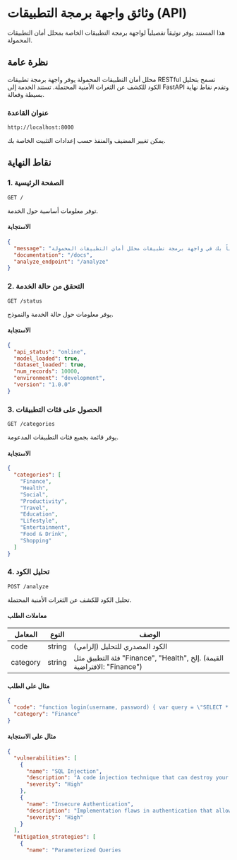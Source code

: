 # وثائق واجهة برمجة التطبيقات (API)

هذا المستند يوفر توثيقاً تفصيلياً لواجهة برمجة التطبيقات الخاصة بمحلل أمان التطبيقات المحمولة.

## نظرة عامة

محلل أمان التطبيقات المحمولة يوفر واجهة برمجة تطبيقات RESTful تسمح بتحليل الكود للكشف عن الثغرات الأمنية المحتملة. تستند الخدمة إلى FastAPI وتقدم نقاط نهاية بسيطة وفعالة.

### عنوان القاعدة
```
http://localhost:8000
```

يمكن تغيير المضيف والمنفذ حسب إعدادات التثبيت الخاصة بك.

## نقاط النهاية

### 1. الصفحة الرئيسية

```
GET /
```

توفر معلومات أساسية حول الخدمة.

#### الاستجابة

```json
{
  "message": "مرحباً بك في واجهة برمجة تطبيقات محلل أمان التطبيقات المحمولة",
  "documentation": "/docs",
  "analyze_endpoint": "/analyze"
}
```

### 2. التحقق من حالة الخدمة

```
GET /status
```

يوفر معلومات حول حالة الخدمة والنموذج.

#### الاستجابة

```json
{
  "api_status": "online",
  "model_loaded": true,
  "dataset_loaded": true,
  "num_records": 10000,
  "environment": "development",
  "version": "1.0.0"
}
```

### 3. الحصول على فئات التطبيقات

```
GET /categories
```

يوفر قائمة بجميع فئات التطبيقات المدعومة.

#### الاستجابة

```json
{
  "categories": [
    "Finance",
    "Health",
    "Social",
    "Productivity",
    "Travel",
    "Education",
    "Lifestyle",
    "Entertainment",
    "Food & Drink",
    "Shopping"
  ]
}
```

### 4. تحليل الكود

```
POST /analyze
```

تحليل الكود للكشف عن الثغرات الأمنية المحتملة.

#### معاملات الطلب

| المعامل | النوع | الوصف |
|---------|------|---------|
| code    | string | الكود المصدري للتحليل (إلزامي) |
| category | string | فئة التطبيق مثل "Finance", "Health", إلخ. (القيمة الافتراضية: "Finance") |

#### مثال على الطلب

```json
{
  "code": "function login(username, password) { var query = \"SELECT * FROM users WHERE username='\" + username + \"' AND password='\" + password + \"'\"; connection.query(query); }",
  "category": "Finance"
}
```

#### مثال على الاستجابة

```json
{
  "vulnerabilities": [
    {
      "name": "SQL Injection",
      "description": "A code injection technique that can destroy your database by inserting malicious SQL statements.",
      "severity": "High"
    },
    {
      "name": "Insecure Authentication",
      "description": "Implementation flaws in authentication that allow attackers to compromise passwords or session tokens.",
      "severity": "High"
    }
  ],
  "mitigation_strategies": [
    {
      "name": "Parameterized Queries